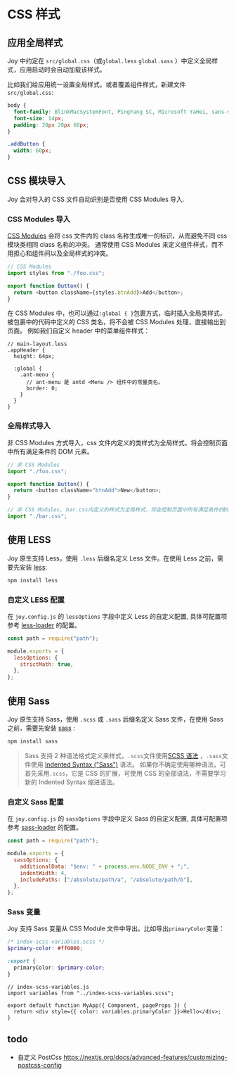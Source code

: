 # CSS 样式

## 应用全局样式

Joy 中约定在 `src/global.css`（或`global.less` `global.sass` ）中定义全局样式，应用启动时会自动加载该样式。

比如我们给应用统一设置全局样式，或者覆盖组件样式，新建文件 `src/global.css`:

```css
body {
  font-family: BlinkMacSystemFont, PingFang SC, Microsoft YaHei, sans-serif;
  font-size: 14px;
  padding: 20px 20px 60px;
}

.addButton {
  width: 60px;
}
```

## CSS 模块导入

Joy 会对导入的 CSS 文件自动识别是否使用 CSS Modules 导入.

### CSS Modules 导入

[CSS Modules](https://github.com/css-modules/css-modules) 会将 css 文件内的 class 名称生成唯一的标识，从而避免不同 css 模块类相同 class 名称的冲突。 通常使用 CSS Modules 来定义组件样式，而不用担心和组件间以及全局样式的冲突。

```js
// CSS Modules
import styles from "./foo.css";

export function Button() {
  return <button className={styles.btnAdd}>Add</button>;
}
```

在 CSS Modules 中，也可以通过`:global { }`包裹方式，临时插入全局类样式，被包裹中的代码中定义的 CSS 类名，将不会被 CSS Modules 处理，直接输出到页面。
例如我们自定义 header 中的菜单组件样式：

```less
// main-layout.less
.appHeader {
  height: 64px;

  :global {
    .ant-menu {
      // ant-menu 是 antd <Menu /> 组件中的常量类名。
      border: 0;
    }
  }
}
```

### 全局样式导入

非 CSS Modules 方式导入，css 文件内定义的类样式为全局样式，将会控制页面中所有满足条件的 DOM 元素。

```js
// 非 CSS Modules
import "./foo.css";

export function Button() {
  return <button className="btnAdd">New</button>;
}

// 非 CSS Modules, bar.css内定义的样式为全局样式，将会控制页面中所有满足条件的DOM元素。
import "./bar.css";
```

## 使用 LESS

Joy 原生支持 Less，使用 `.less` 后缀名定义 Less 文件。在使用 Less 之前，需要先安装 [less](https://github.com/less/less.js):

```bash
npm install less
```

### 自定义 LESS 配置

在 `joy.config.js` 的 `lessOptions` 字段中定义 Less 的自定义配置, 具体可配置项参考 [less-loader](https://webpack.js.org/loaders/less-loader/) 的配置。

```js
const path = require("path");

module.exports = {
  lessOptions: {
    strictMath: true,
  },
};
```

## 使用 Sass

Joy 原生支持 Sass，使用 `.scss` 或 `.sass` 后缀名定义 Sass 文件，在使用 Sass 之前，需要先安装 [sass](https://github.com/sass/sass) :

```bash
npm install sass
```

> Sass 支持 2 种语法格式定义来样式，`.scss`文件使用[SCSS 语法](https://sass-lang.com/documentation/syntax#scss) ，`.sass`文件使用 [Indented Syntax ("Sass")](https://sass-lang.com/documentation/syntax#the-indented-syntax) 语法。
> 如果你不确定使用哪种语法，可首先采用`.scss`，它是 CSS 的扩展，可使用 CSS 的全部语法，不需要学习新的 Indented Syntax 缩进语法。

### 自定义 Sass 配置

在 `joy.config.js` 的 `sassOptions` 字段中定义 Sass 的自定义配置, 具体可配置项参考 [sass-loader](https://webpack.js.org/loaders/sass-loader/) 的配置。

```js
const path = require("path");

module.exports = {
  sassOptions: {
    additionalData: "$env: " + process.env.NODE_ENV + ";",
    indentWidth: 4,
    includePaths: ["/absolute/path/a", "/absolute/path/b"],
  },
};
```

### Sass 变量

Joy 支持 Sass 变量从 CSS Module 文件中导出。比如导出`primaryColor`变量：

```scss
/* index-scss-variables.scss */
$primary-color: #ff0000;

:export {
  primaryColor: $primary-color;
}
```

```tsx
// index-scss-variables.js
import variables from "../index-scss-variables.scss";

export default function MyApp({ Component, pageProps }) {
  return <div style={{ color: variables.primaryColor }}>Hello</div>;
}
```

## todo

- 自定义 PostCss https://nextjs.org/docs/advanced-features/customizing-postcss-config
